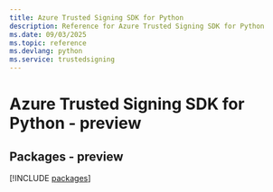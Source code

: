 ```yaml
---
title: Azure Trusted Signing SDK for Python
description: Reference for Azure Trusted Signing SDK for Python
ms.date: 09/03/2025
ms.topic: reference
ms.devlang: python
ms.service: trustedsigning
---
```

# Azure Trusted Signing SDK for Python - preview
## Packages - preview
[!INCLUDE [packages](trusted-signing-index.md)]
